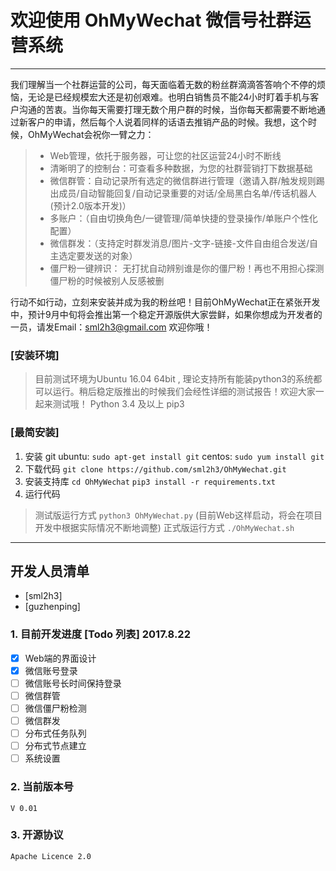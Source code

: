 # 欢迎使用 OhMyWechat 微信号社群运营系统

------

我们理解当一个社群运营的公司，每天面临着无数的粉丝群滴滴答答响个不停的烦恼，无论是已经规模宏大还是初创艰难。也明白销售员不能24小时盯着手机与客户沟通的苦衷。当你每天需要打理无数个用户群的时候，当你每天都需要不断地通过新客户的申请，然后每个人说着同样的话语去推销产品的时候。我想，这个时候，OhMyWechat会祝你一臂之力：

> * Web管理，依托于服务器，可让您的社区运营24小时不断线
> * 清晰明了的控制台：可查看多种数据，为您的社群营销打下数据基础
> * 微信群管：自动记录所有选定的微信群进行管理（邀请入群/触发规则踢出成员/自动智能回复/自动记录重要的对话/全局黑白名单/传话机器人(预计2.0版本开发)）
> * 多账户：（自由切换角色/一键管理/简单快捷的登录操作/单账户个性化配置）
> * 微信群发：（支持定时群发消息/图片-文字-链接-文件自由组合发送/自主选定要发送的对象）
> * 僵尸粉一键辨识： 无打扰自动辨别谁是你的僵尸粉！再也不用担心探测僵尸粉的时候被别人反感被删

行动不如行动，立刻来安装并成为我的粉丝吧！目前OhMyWechat正在紧张开发中，预计9月中旬将会推出第一个稳定开源版供大家尝鲜，如果你想成为开发者的一员，请发Email：sml2h3@gmail.com 欢迎你哦！

### [安装环境]

> 目前测试环境为Ubuntu 16.04 64bit , 理论支持所有能装python3的系统都可以运行。稍后稳定版推出的时候我们会经性详细的测试报告！欢迎大家一起来测试哦！
> Python 3.4 及以上
> pip3

### [最简安装]

 1. 安装 git
 ubuntu: `sudo apt-get install git`
 centos: `sudo yum install git`
 2. 下载代码
`git clone https://github.com/sml2h3/OhMyWechat.git`
 3. 安装支持库
 `cd OhMyWechat`
 `pip3 install -r requirements.txt`
 4. 运行代码
> 测试版运行方式
 `python3 OhMyWechat.py` (目前Web这样启动，将会在项目开发中根据实际情况不断地调整)
> 正式版运行方式
 `./OhMyWechat.sh`

------

## 开发人员清单

 - [sml2h3]
 - [guzhenping]

### 1. 目前开发进度 [Todo 列表] 2017.8.22

- [x] Web端的界面设计
- [x] 微信账号登录
- [ ] 微信账号长时间保持登录
- [ ] 微信群管
- [ ] 微信僵尸粉检测
- [ ] 微信群发
- [ ] 分布式任务队列
- [ ] 分布式节点建立
- [ ] 系统设置

### 2. 当前版本号

`V 0.01`

### 3. 开源协议
`Apache Licence 2.0`

